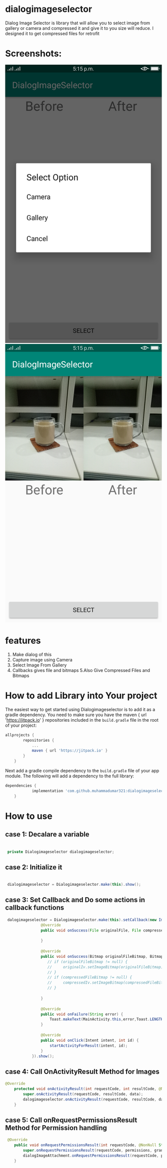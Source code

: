 # dialogimageselector
Dialog Image Selector is library that will allow you to select image from gallery or camera and compressed it and give it to you size will reduce. I designed it to get compressed files for retrofit

# Screenshots:

![](https://raw.githubusercontent.com/muhammadumar321/dialogimageselector/master/Screenshot_2019-10-09-17-15-19-57.png)
![](https://raw.githubusercontent.com/muhammadumar321/dialogimageselector/master/Screenshot_2019-10-09-17-15-49-22.png)

# features
1. Make dialog of this
2. Capture image using Camera
3. Select Image From Gallery
4. Callbacks gives file and bitmaps
5.Also Give Compressed Files and Bitmaps

# How to add Library into Your project
The easiest way to get started using Dialogimageselector is to add it as a gradle
dependency. You need to make sure you have the maven { url 'https://jitpack.io' } repositories
included in the `build.gradle` file in the root of your project:

<!---Dialogimageselector--->
```gradle
allprojects {
		repositories {
			...
			maven { url 'https://jitpack.io' }
		}
	}
```
Next add a gradle compile dependency to the `build.gradle` file of your app
module. The following will add a dependency to the full library:
<!---Dialogimageselector--->
```gradle
dependencies {
	        implementation 'com.github.muhammadumar321:dialogimageselector:1.0'
	}
```

# How to use 
## case 1: Decalare a variable
``` java

 private Dialogimageselector dialogimageselector;
```
## case 2: Initialize it
``` java

 dialogimageselector = Dialogimageselector.make(this).show();
```
## case 3: Set Callback and Do some actions in callback functions
``` java
 dalogimageselector = Dialogimageselector.make(this).setCallback(new ImageAttachentCallback() {
                @Override
                public void onSuccess(File originalFile, File compressedFile) {

                }

                @Override
                public void onSuccess(Bitmap originalFileBitmap, Bitmap compressedFileBitmap) {
                   // if (originalFileBitmap != null) {
                   //     originalIv.setImageBitmap(originalFileBitmap);
                   // }
                   // if (compressedFileBitmap != null) {
                   //     compressedIv.setImageBitmap(compressedFileBitmap);
                   // }

                }

                @Override
                public void onFailure(String error) {
                    Toast.makeText(MainActivity.this,error,Toast.LENGTH_SHORT).show();
                }

                @Override
                public void onClick(Intent intent, int id) {
                    startActivityForResult(intent, id);
                }
            }).show();
```
## case 4: Call OnActivityResult Method for Images

``` java
@Override
    protected void onActivityResult(int requestCode, int resultCode, @Nullable Intent data) {
        super.onActivityResult(requestCode, resultCode, data);
        dalogimageselector.onActivityResult(requestCode, resultCode, data);
    }
```

## case 5: Call onRequestPermissionsResult Method for Permission handling

``` java
 @Override
    public void onRequestPermissionsResult(int requestCode, @NonNull String[] permissions, @NonNull int[] grantResults) {
        super.onRequestPermissionsResult(requestCode, permissions, grantResults);
        dialogImageAttachment.onRequestPermissionsResult(requestCode, permissions, grantResults);
    }
